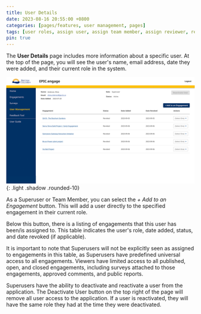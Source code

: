 ```yaml
---
title: User Details
date: 2023-08-16 20:55:00 +0800
categories: [pages/features, user management, pages]
tags: [user roles, assign user, assign team member, assign reviewer, revoke, reinstate, deactivate user]
pin: true
---
```


The **User Details** page includes more information about a specific user. At the top of the page, you will see the user's name, email address, date they were added, and their current role in the system.  

![User Details](/assets/UserGuideImages/Images/user-details/user-details-image-of-page.png){: .light .shadow .rounded-10}

As a Superuser or Team Member, you can select the *+ Add to an Engagement* button. This will add a user directly to the specified engagement in their current role.

Below this button, there is a listing of engagements that this user has been/is assigned to. This table indicates the user's role, date added, status, and date revoked (if applicable).  

It is important to note that Superusers will not be explicitly seen as assigned to engagements in this table, as Superusers have predefined universal access to all engagements. Viewers have limited access to all published, open, and closed engagements, including surveys attached to those engagements, approved comments, and public reports.

Superusers have the ability to deactivate and reactivate a user from the application. The Deactivate User button on the top right of the page will remove all user access to the application. If a user is reactivated, they will have the same role they had at the time they were deactivated.
